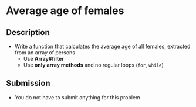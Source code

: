 # Average age of females

## Description
- Write a function that calculates the average age of all females, extracted from an array of persons
  - Use **Array#filter**
  - Use **only array methods** and no regular loops (`for`, `while`)

## Submission
- You do not have to submit anything for this problem
